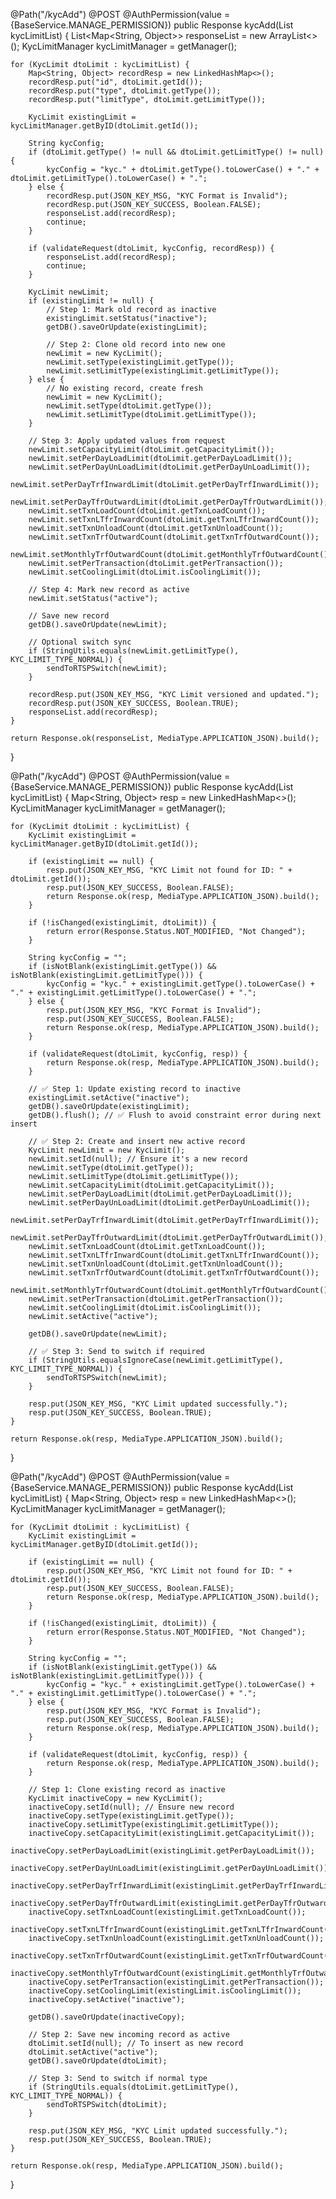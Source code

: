 @Path("/kycAdd")
@POST
@AuthPermission(value = {BaseService.MANAGE_PERMISSION})
public Response kycAdd(List<KycLimit> kycLimitList) {
    List<Map<String, Object>> responseList = new ArrayList<>();
    KycLimitManager kycLimitManager = getManager();

    for (KycLimit dtoLimit : kycLimitList) {
        Map<String, Object> recordResp = new LinkedHashMap<>();
        recordResp.put("id", dtoLimit.getId());
        recordResp.put("type", dtoLimit.getType());
        recordResp.put("limitType", dtoLimit.getLimitType());

        KycLimit existingLimit = kycLimitManager.getByID(dtoLimit.getId());

        String kycConfig;
        if (dtoLimit.getType() != null && dtoLimit.getLimitType() != null) {
            kycConfig = "kyc." + dtoLimit.getType().toLowerCase() + "." + dtoLimit.getLimitType().toLowerCase() + ".";
        } else {
            recordResp.put(JSON_KEY_MSG, "KYC Format is Invalid");
            recordResp.put(JSON_KEY_SUCCESS, Boolean.FALSE);
            responseList.add(recordResp);
            continue;
        }

        if (validateRequest(dtoLimit, kycConfig, recordResp)) {
            responseList.add(recordResp);
            continue;
        }

        KycLimit newLimit;
        if (existingLimit != null) {
            // Step 1: Mark old record as inactive
            existingLimit.setStatus("inactive");
            getDB().saveOrUpdate(existingLimit);

            // Step 2: Clone old record into new one
            newLimit = new KycLimit();
            newLimit.setType(existingLimit.getType());
            newLimit.setLimitType(existingLimit.getLimitType());
        } else {
            // No existing record, create fresh
            newLimit = new KycLimit();
            newLimit.setType(dtoLimit.getType());
            newLimit.setLimitType(dtoLimit.getLimitType());
        }

        // Step 3: Apply updated values from request
        newLimit.setCapacityLimit(dtoLimit.getCapacityLimit());
        newLimit.setPerDayLoadLimit(dtoLimit.getPerDayLoadLimit());
        newLimit.setPerDayUnLoadLimit(dtoLimit.getPerDayUnLoadLimit());
        newLimit.setPerDayTrfInwardLimit(dtoLimit.getPerDayTrfInwardLimit());
        newLimit.setPerDayTfrOutwardLimit(dtoLimit.getPerDayTfrOutwardLimit());
        newLimit.setTxnLoadCount(dtoLimit.getTxnLoadCount());
        newLimit.setTxnLTfrInwardCount(dtoLimit.getTxnLTfrInwardCount());
        newLimit.setTxnUnloadCount(dtoLimit.getTxnUnloadCount());
        newLimit.setTxnTrfOutwardCount(dtoLimit.getTxnTrfOutwardCount());
        newLimit.setMonthlyTrfOutwardCount(dtoLimit.getMonthlyTrfOutwardCount());
        newLimit.setPerTransaction(dtoLimit.getPerTransaction());
        newLimit.setCoolingLimit(dtoLimit.isCoolingLimit());

        // Step 4: Mark new record as active
        newLimit.setStatus("active");

        // Save new record
        getDB().saveOrUpdate(newLimit);

        // Optional switch sync
        if (StringUtils.equals(newLimit.getLimitType(), KYC_LIMIT_TYPE_NORMAL)) {
            sendToRTSPSwitch(newLimit);
        }

        recordResp.put(JSON_KEY_MSG, "KYC Limit versioned and updated.");
        recordResp.put(JSON_KEY_SUCCESS, Boolean.TRUE);
        responseList.add(recordResp);
    }

    return Response.ok(responseList, MediaType.APPLICATION_JSON).build();
}




@Path("/kycAdd")
@POST
@AuthPermission(value = {BaseService.MANAGE_PERMISSION})
public Response kycAdd(List<KycLimit> kycLimitList) {
    Map<String, Object> resp = new LinkedHashMap<>();
    KycLimitManager kycLimitManager = getManager();

    for (KycLimit dtoLimit : kycLimitList) {
        KycLimit existingLimit = kycLimitManager.getByID(dtoLimit.getId());

        if (existingLimit == null) {
            resp.put(JSON_KEY_MSG, "KYC Limit not found for ID: " + dtoLimit.getId());
            resp.put(JSON_KEY_SUCCESS, Boolean.FALSE);
            return Response.ok(resp, MediaType.APPLICATION_JSON).build();
        }

        if (!isChanged(existingLimit, dtoLimit)) {
            return error(Response.Status.NOT_MODIFIED, "Not Changed");
        }

        String kycConfig = "";
        if (isNotBlank(existingLimit.getType()) && isNotBlank(existingLimit.getLimitType())) {
            kycConfig = "kyc." + existingLimit.getType().toLowerCase() + "." + existingLimit.getLimitType().toLowerCase() + ".";
        } else {
            resp.put(JSON_KEY_MSG, "KYC Format is Invalid");
            resp.put(JSON_KEY_SUCCESS, Boolean.FALSE);
            return Response.ok(resp, MediaType.APPLICATION_JSON).build();
        }

        if (validateRequest(dtoLimit, kycConfig, resp)) {
            return Response.ok(resp, MediaType.APPLICATION_JSON).build();
        }

        // ✅ Step 1: Update existing record to inactive
        existingLimit.setActive("inactive");
        getDB().saveOrUpdate(existingLimit);
        getDB().flush(); // ✅ Flush to avoid constraint error during next insert

        // ✅ Step 2: Create and insert new active record
        KycLimit newLimit = new KycLimit();
        newLimit.setId(null); // Ensure it's a new record
        newLimit.setType(dtoLimit.getType());
        newLimit.setLimitType(dtoLimit.getLimitType());
        newLimit.setCapacityLimit(dtoLimit.getCapacityLimit());
        newLimit.setPerDayLoadLimit(dtoLimit.getPerDayLoadLimit());
        newLimit.setPerDayUnLoadLimit(dtoLimit.getPerDayUnLoadLimit());
        newLimit.setPerDayTrfInwardLimit(dtoLimit.getPerDayTrfInwardLimit());
        newLimit.setPerDayTfrOutwardLimit(dtoLimit.getPerDayTfrOutwardLimit());
        newLimit.setTxnLoadCount(dtoLimit.getTxnLoadCount());
        newLimit.setTxnLTfrInwardCount(dtoLimit.getTxnLTfrInwardCount());
        newLimit.setTxnUnloadCount(dtoLimit.getTxnUnloadCount());
        newLimit.setTxnTrfOutwardCount(dtoLimit.getTxnTrfOutwardCount());
        newLimit.setMonthlyTrfOutwardCount(dtoLimit.getMonthlyTrfOutwardCount());
        newLimit.setPerTransaction(dtoLimit.getPerTransaction());
        newLimit.setCoolingLimit(dtoLimit.isCoolingLimit());
        newLimit.setActive("active");

        getDB().saveOrUpdate(newLimit);

        // ✅ Step 3: Send to switch if required
        if (StringUtils.equalsIgnoreCase(newLimit.getLimitType(), KYC_LIMIT_TYPE_NORMAL)) {
            sendToRTSPSwitch(newLimit);
        }

        resp.put(JSON_KEY_MSG, "KYC Limit updated successfully.");
        resp.put(JSON_KEY_SUCCESS, Boolean.TRUE);
    }

    return Response.ok(resp, MediaType.APPLICATION_JSON).build();
}









@Path("/kycAdd")
@POST
@AuthPermission(value = {BaseService.MANAGE_PERMISSION})
public Response kycAdd(List<KycLimit> kycLimitList) {
    Map<String, Object> resp = new LinkedHashMap<>();
    KycLimitManager kycLimitManager = getManager();

    for (KycLimit dtoLimit : kycLimitList) {
        KycLimit existingLimit = kycLimitManager.getByID(dtoLimit.getId());

        if (existingLimit == null) {
            resp.put(JSON_KEY_MSG, "KYC Limit not found for ID: " + dtoLimit.getId());
            resp.put(JSON_KEY_SUCCESS, Boolean.FALSE);
            return Response.ok(resp, MediaType.APPLICATION_JSON).build();
        }

        if (!isChanged(existingLimit, dtoLimit)) {
            return error(Response.Status.NOT_MODIFIED, "Not Changed");
        }

        String kycConfig = "";
        if (isNotBlank(existingLimit.getType()) && isNotBlank(existingLimit.getLimitType())) {
            kycConfig = "kyc." + existingLimit.getType().toLowerCase() + "." + existingLimit.getLimitType().toLowerCase() + ".";
        } else {
            resp.put(JSON_KEY_MSG, "KYC Format is Invalid");
            resp.put(JSON_KEY_SUCCESS, Boolean.FALSE);
            return Response.ok(resp, MediaType.APPLICATION_JSON).build();
        }

        if (validateRequest(dtoLimit, kycConfig, resp)) {
            return Response.ok(resp, MediaType.APPLICATION_JSON).build();
        }

        // Step 1: Clone existing record as inactive
        KycLimit inactiveCopy = new KycLimit();
        inactiveCopy.setId(null); // Ensure new record
        inactiveCopy.setType(existingLimit.getType());
        inactiveCopy.setLimitType(existingLimit.getLimitType());
        inactiveCopy.setCapacityLimit(existingLimit.getCapacityLimit());
        inactiveCopy.setPerDayLoadLimit(existingLimit.getPerDayLoadLimit());
        inactiveCopy.setPerDayUnLoadLimit(existingLimit.getPerDayUnLoadLimit());
        inactiveCopy.setPerDayTrfInwardLimit(existingLimit.getPerDayTrfInwardLimit());
        inactiveCopy.setPerDayTfrOutwardLimit(existingLimit.getPerDayTfrOutwardLimit());
        inactiveCopy.setTxnLoadCount(existingLimit.getTxnLoadCount());
        inactiveCopy.setTxnLTfrInwardCount(existingLimit.getTxnLTfrInwardCount());
        inactiveCopy.setTxnUnloadCount(existingLimit.getTxnUnloadCount());
        inactiveCopy.setTxnTrfOutwardCount(existingLimit.getTxnTrfOutwardCount());
        inactiveCopy.setMonthlyTrfOutwardCount(existingLimit.getMonthlyTrfOutwardCount());
        inactiveCopy.setPerTransaction(existingLimit.getPerTransaction());
        inactiveCopy.setCoolingLimit(existingLimit.isCoolingLimit());
        inactiveCopy.setActive("inactive");

        getDB().saveOrUpdate(inactiveCopy);

        // Step 2: Save new incoming record as active
        dtoLimit.setId(null); // To insert as new record
        dtoLimit.setActive("active");
        getDB().saveOrUpdate(dtoLimit);

        // Step 3: Send to switch if normal type
        if (StringUtils.equals(dtoLimit.getLimitType(), KYC_LIMIT_TYPE_NORMAL)) {
            sendToRTSPSwitch(dtoLimit);
        }

        resp.put(JSON_KEY_MSG, "KYC Limit updated successfully.");
        resp.put(JSON_KEY_SUCCESS, Boolean.TRUE);
    }

    return Response.ok(resp, MediaType.APPLICATION_JSON).build();
}
